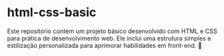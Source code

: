 # html-css-basic
Este repositório contém um projeto básico desenvolvido com HTML e CSS para prática de desenvolvimento web. Ele inclui uma estrutura simples e estilização personalizada para aprimorar habilidades em front-end. 🚀

